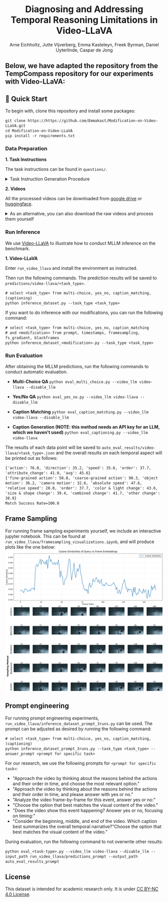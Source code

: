 <h1 align="center">Diagnosing and Addressing Temporal Reasoning Limitations in Video-LLaVA</h1>

<div>
<div align="center">
    <a>Arne Eichholtz, Jutte Vijverberg, Emma Kasteleyn, Freek Byrman, Daniel Uyterlinde, Caspar de Jong</a>
</div>

</div>

## Below, we have adapted the repository from the TempCompass repository for our experiments with Video-LLaVA:

## 🚀 Quick Start
To begin with, clone this repository and install some packages:
```shell
git clone https://https://github.com/Emmakast/Modification-on-Video-LLaVA.git
cd Modification-on-Video-LLaVA
pip install -r requirements.txt
```

### Data Preparation
**1. Task Instructions**

The task instructions can be found in `questions/`.

<details>
<summary><span id="instruct_gen"> Task Instruction Generation Procedure </span></summary>
    
1. Generate **Multi-Choice QA** instructions (`question_gen.py`). 

2. Manually validate quality and rectify.

3. Generate task instructions for **Yes/No QA** (`question_gen_yes_no.py`), **Caption Matching** (`question_gen_caption_match.py`) and **Caption Generation** (`question_gen_captioning.py`), based on manually rectified **Multi-Choice QA** instructions.
   
4. Manually validate quality and rectify.
</details>

**2. Videos**

All the processed videos can be downloaded from [google drive](https://drive.google.com/file/d/1b0ZIeRqhrUpQYxoCN_Ym_e0UW05cckYJ/view?usp=sharing) or [huggingface](https://huggingface.co/datasets/lmms-lab/TempCompass).

<details>
<summary><span id="instruct_gen"> As an alternative, you can also download the raw videos and process them yourself </span></summary>

Run the following commands. The videos will be saved to `videos/`.
```shell
cd utils
python download_video.py    # Download raw videos
python process_videos.py    # Construct conflicting videos
```

**Note:** If you encounter a `MoviePy error` when running the processing script, please refer to this [issue](https://github.com/llyx97/TempCompass/issues/4).
</details>

### Run Inference
We use [Video-LLaVA](https://github.com/PKU-YuanGroup/Video-LLaVA) to illustrate how to conduct MLLM inference on the benchmark.

**1. Video-LLaVA**

Enter `run_video_llava` and install the environment as instructed.

Then run the following commands. The prediction results will be saved to `predictions/video-llava/<task_type>`.
```shell
# select <task_type> from multi-choice, yes_no, caption_matching, (captioning)
python inference_dataset.py --task_type <task_type>
```

If you want to do inference with our modifications, you can run the following command:
```shell
# select <task_type> from multi-choice, yes_no, caption_matching
# and <modification> from prompt, timestamps, framesampling, fs_gradient, blackframes
python inference_dataset_<modification>.py --task_type <task_type>
```

### <span id="eval"> Run Evaluation </span>
After obtaining the MLLM predictions, run the following commands to conduct automatic evaluation.

- **Multi-Choice QA**
`python eval_multi_choice.py --video_llm video-llava --disable_llm`

- **Yes/No QA**
`python eval_yes_no.py --video_llm video-llava --disable_llm`

- **Caption Matching**
`python eval_caption_matching.py --video_llm video-llava --disable_llm`

- **Caption Generation (NOTE: this method needs an API key for an LLM, which we haven't used)**
`python eval_captioning.py --video_llm video-llava`

The results of each data point will be saved to `auto_eval_results/video-llava/<task_type>.json` and the overall results on each temporal aspect will be printed out as follows:
```
{'action': 76.0, 'direction': 35.2, 'speed': 35.6, 'order': 37.7, 'attribute_change': 41.0, 'avg': 45.6}
{'fine-grained action': 58.8, 'coarse-grained action': 90.3, 'object motion': 36.2, 'camera motion': 32.6, 'absolute speed': 47.6, 'relative speed': 28.0, 'order': 37.7, 'color & light change': 43.6, 'size & shape change': 39.4, 'combined change': 41.7, 'other change': 38.9}
Match Success Rate=100.0
```

## Frame Sampling
For running frame sampling experiments yourself, we include an interactive jupyter notebook. This can be found at `run_video_llava/framesampling_visualizations.ipynb`, and will produce plots like the one below:
![](sampling_visualization_1034419625.png)

## Prompt engineering
For running prompt engineering experiments, `run_video_llava/inference_dataset_prompt_3runs.py` can be used. The prompt can be adjusted as desired by running the following command:
```shell
# select <task_type> from multi-choice, yes_no, caption_matching, (captioning)
python inference_dataset_prompt_3runs.py --task_type <task_type> --answer_prompt <prompt for specific task>
```
For our research, we use the following prompts for `<prompt for specific task>`:
- "Approach the video by thinking about the reasons behind the actions and their order in time, and choose the most relevant option."
- "Approach the video by thinking about the reasons behind the actions and their order in time, and please answer with yes or no."
- "Analyze the video frame-by-frame for this event, answer yes or no:"
- "Choose the option that best matches the visual content of the video."
- "Does the video show this event happening? Answer yes or no, focusing on timing:"
- "Consider the beginning, middle, and end of the video. Which caption best summarizes the overall temporal narrative?"Choose the option that best matches the visual content of the video."

During evaluation, run the following command to not overwrite other results: 
```shell
python eval_<task-type>.py --video_llm video-llava --disable_llm --input_path run_video_llava/predictions_prompt --output_path auto_eval_results_prompt
```

## License
This dataset is intended for academic research only. It is under [CC BY-NC 4.0 License](https://creativecommons.org/licenses/by-nc/4.0/).
